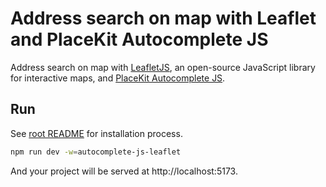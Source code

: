 # Address search on map with Leaflet and PlaceKit Autocomplete JS

Address search on map with [LeafletJS](https://leafletjs.com), an open-source JavaScript library for interactive maps, and [PlaceKit Autocomplete JS](https://github.com/placekit/autocomplete-js).

## Run

See [root README](../../README.md) for installation process.

```sh
npm run dev -w=autocomplete-js-leaflet
```

And your project will be served at http://localhost:5173.
